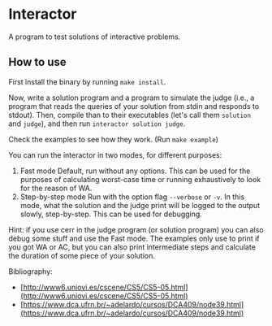 # Interactor

A program to test solutions of interactive problems.

## How to use

First install the binary by running `make install`.

Now, write a solution program and a program to simulate the judge (i.e., a program that reads the queries of your solution from stdin and responds to stdout). Then, compile than to their executables (let's call them `solution` and `judge`), and then run `interactor solution judge`.

Check the examples to see how they work. (Run `make example`)

You can run the interactor in two modes, for different purposes:

1. Fast mode
	Default, run without any options. This can be used for the purposes of calculating worst-case time or running exhaustively to look for the reason of WA.
2. Step-by-step mode
	Run with the option flag `--verbose` or `-v`. In this mode, what the solution and the judge print will be logged to the output slowly, step-by-step. This can be used for debugging.

Hint: if you use cerr in the judge program (or solution program) you can also debug some stuff and use the Fast mode. The examples only use to print if you got WA or AC, but you can also print intermediate steps and calculate the duration of some piece of your solution.
	

Bibliography:

- [http://www6.uniovi.es/cscene/CS5/CS5-05.html](http://www6.uniovi.es/cscene/CS5/CS5-05.html)
- [https://www.dca.ufrn.br/~adelardo/cursos/DCA409/node39.html](https://www.dca.ufrn.br/~adelardo/cursos/DCA409/node39.html)